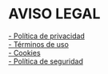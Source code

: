 # **AVISO LEGAL**  

[- Política de privacidad](https://vanmullen.com/politica-de-privacidad.html "Política de privacidad")  
[- Términos de uso](https://vanmullen.com/terminos-de-uso.html "Términos de uso")  
[- Cookies](https://vanmullen.com/cookies.html "Cookies")  
[- Política de seguridad](https://vanmullen.com/seguridad.html "Política de seguridad")  

